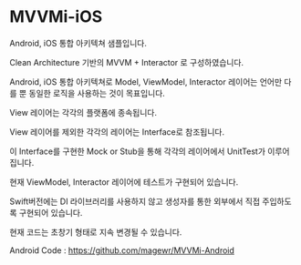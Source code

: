 # MVVMi-iOS
Android, iOS 통합 아키텍쳐 샘플입니다.

Clean Architecture 기반의 MVVM + Interactor 로 구성하였습니다.

Android, iOS 통합 아키텍쳐로 Model, ViewModel, Interactor 레이어는 언어만 다를 뿐 동일한 로직을 사용하는 것이 목표입니다.


View 레이어는 각각의 플랫폼에 종속됩니다.

View 레이어를 제외한 각각의 레이어는 Interface로 참조됩니다.

이 Interface를 구현한 Mock or Stub을 통해 각각의 레이어에서 UnitTest가 이루어집니다.

현재 ViewModel, Interactor 레이어에 테스트가 구현되어 있습니다.

Swift버전에는 DI 라이브러리를 사용하지 않고 생성자를 통한 외부에서 직접 주입하도록 구현되어 있습니다.


현재 코드는 초창기 형태로 지속 변경될 수 있습니다.

Android Code : https://github.com/magewr/MVVMi-Android
